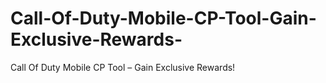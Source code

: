 # Call-Of-Duty-Mobile-CP-Tool-Gain-Exclusive-Rewards-
Call Of Duty Mobile CP Tool – Gain Exclusive Rewards!

